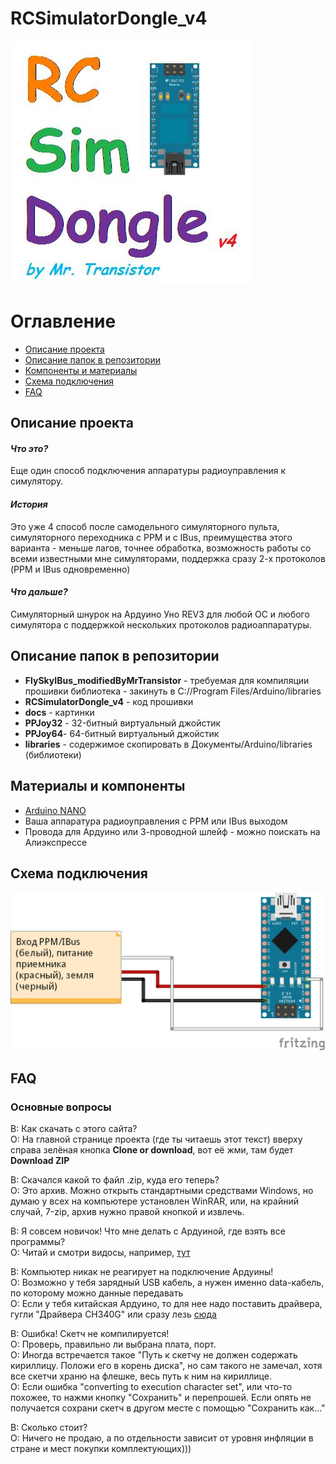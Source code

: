 # RCSimulatorDongle_v4
![IMG](docs/Лого.jpg)

# Оглавление

  * [Описание проекта](#Description)
  * [Описание папок в репозитории](#Folders_description)
  * [Компоненты и материалы](#Components)
  * [Схема подключения](#Scheme)
  * [FAQ](#FAQ)
  
<a id="Description"></a>
## Описание проекта
#### *Что это?*
Еще один способ подключения аппаратуры радиоуправления к симулятору.

#### *История* 
Это уже 4 способ после самодельного симуляторного пульта, симуляторного переходника с PPM и с IBus, преимущества этого варианта - меньше лагов, точнее обработка, возможность работы со всеми известными мне симуляторами, поддержка сразу 2-х протоколов (PPM и IBus одновременно)

#### *Что дальше?*
Симуляторный шнурок на Ардуино Уно REV3 для любой ОС и любого симулятора с поддержкой нескольких протоколов радиоаппаратуры.

<a id="Folders_description"></a>
## Описание папок в репозитории
  - **FlySkyIBus_modifiedByMrTransistor** - требуемая для компиляции прошивки библиотека - закинуть в C://Program Files/Arduino/libraries
  - **RCSimulatorDongle_v4** - код прошивки
  - **docs** - картинки
  - **PPJoy32** - 32-битный виртуальный джойстик
  - **PPJoy64**- 64-битный виртуальный джойстик
  - **libraries** - содержимое скопировать в Документы/Arduino/libraries (библиотеки)

<a id="Components"></a>
## Материалы и компоненты
  - [Arduino NANO](http://ali.pub/20o36t)
  - Ваша аппаратура радиоуправления с PPM или IBus выходом
  - Провода для Ардуино или 3-проводной шлейф - можно поискать на Алиэкспрессе
  
<a id="Scheme"></a>
## Схема подключения
![IMG](docs/Схема_общая.png)

<a id="FAQ"></a>
## FAQ
### Основные вопросы
В: Как скачать с этого сайта?  
О: На главной странице проекта (где ты читаешь этот текст) вверху справа зелёная кнопка **Clone or download**, вот её жми, там будет **Download ZIP**

В: Скачался какой то файл .zip, куда его теперь?  
О: Это архив. Можно открыть стандартными средствами Windows, но думаю у всех на компьютере установлен WinRAR, или, на крайний случай, 7-zip, архив нужно правой кнопкой и извлечь.

В: Я совсем новичок! Что мне делать с Ардуиной, где взять все программы?  
О: Читай и смотри видосы, например, [тут](http://alexgyver.ru/arduino-first/)

В: Компьютер никак не реагирует на подключение Ардуины!  
О: Возможно у тебя зарядный USB кабель, а нужен именно data-кабель, по которому можно данные передавать  
О: Если у тебя китайская Ардуино, то для нее надо поставить драйвера, гугли "Драйвера CH340G" или сразу лезь [сюда](http://smart-chip.ru/drajver-dlya-arduino/)

В: Ошибка! Скетч не компилируется!  
О: Проверь, правильно ли выбрана плата, порт.  
О: Иногда встречается такое "Путь к скетчу не должен содержать кириллицу. Положи его в корень диска", но сам такого не замечал, хотя все скетчи храню на флешке, весь путь к ним на кириллице.  
О: Если ошибка "converting to execution character set", или что-то похожее, то нажми кнопку "Сохранить" и перепрошей. Если опять не получается сохрани скетч в другом месте с помощью "Сохранить как..."

В: Сколько стоит?  
О: Ничего не продаю, а по отдельности зависит от уровня инфляции в стране и мест покупки комплектующих)))

